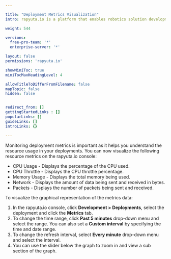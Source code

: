 ```yaml
---

title: "Deployment Metrics Visualization"
intro: rapyuta.io is a platform that enables robotics solution development by providing the necessary software infrastructure and facilitating the interaction between multiple stakeholders who contribute to the solution development.

weight: 544

versions:
  free-pro-team: '*'
  enterprise-server: '*'

layout: false
permissions: 'rapyuta.io'

showMiniToc: true
miniTocMaxHeadingLevel: 4

allowTitleToDifferFromFilename: false
mapTopic: false
hidden: false


redirect_from: []
gettingStartedLinks : []
popularLinks: []
guideLinks: []
introLinks: {}

---
```

Monitoring deployment metrics is important as it helps you understand the resource usage in your deployments. You can now visualize the following resource metrics on the rapyuta.io console: 
  * CPU Usage - Displays the percentage of the CPU used.
  * CPU Throttle - Displays the CPU throttle percentage.
  * Memory Usage - Displays the total memory being used.
  * Network - Displays the amount of data being sent and received in bytes.
  * Packets - Displays the number of packets being sent and received.

To visualize the graphical representation of the metrics data:

1. In the rapyuta.io console, click **Development > Deployments**, select the deployment and click the **Metrics** tab.  
2. To change the time range, click **Past 5 minutes** drop-down menu and select the range. You can also set a **Custom interval** by specifying the time and date range.
3. To change the refresh interval, select **Every minute** drop-down menu and select the interval.
4. You can use the slider below the graph to zoom in and view a sub section of the graph.



